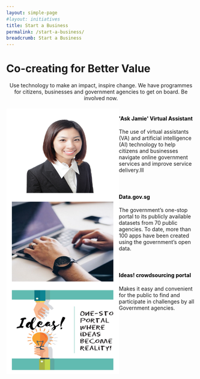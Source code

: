 ```yaml
---
layout: simple-page
#layout: initiatives
title: Start a Business
permalink: /start-a-business/
breadcrumb: Start a Business
---
```

<h1><div class="has-text-centered has-text-weight-bold">Co-creating for Better Value</div></h1>

<center>Use technology to make an impact, inspire change. We have programmes for citizens, businesses and government agencies to get on board. Be involved now.</center>

<div>
<img src="/images/programmes/products-and-services/1.jpg" align="left" style="width:300px;height:235px;">
<h4 style="color:black"><br />'Ask Jamie' Virtual Assistant</h4>
<span style="font-size:100%;">The use of virtual assistants (VA) and artificial intelligence (AI) technology to help citizens and businesses navigate online government services and improve service delivery.lll</span>
</div>
<br />
<div>
<img src="/images/programmes/products-and-services/2.jpg" align="left" style="width:300px;height:235px;">
<h4 style="color:black"><br />Data.gov.sg</h4>
<span style="font-size:100%;">The government’s one-stop portal to its publicly available datasets from 70 public agencies. To date, more than 100 apps have been created using the government’s open data.</span>
</div>
<br />
<div>
<img src="/images/programmes/products-and-services/3.jpg" align="left" style="width:300px;height:235px;">
<h4 style="color:black"><br />Ideas! crowdsourcing portal</h4>
<span style="font-size:100%;">Makes it easy and convenient for the public to find and participate in challenges by all Government agencies.</span>
<div>
